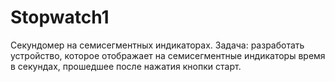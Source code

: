 # Stopwatch1
Секундомер на семисегментных индикаторах. 
Задача: разработать устройство, которое отображает на семисегментные индикаторы время в секундах, прошедшее после нажатия кнопки старт. 
